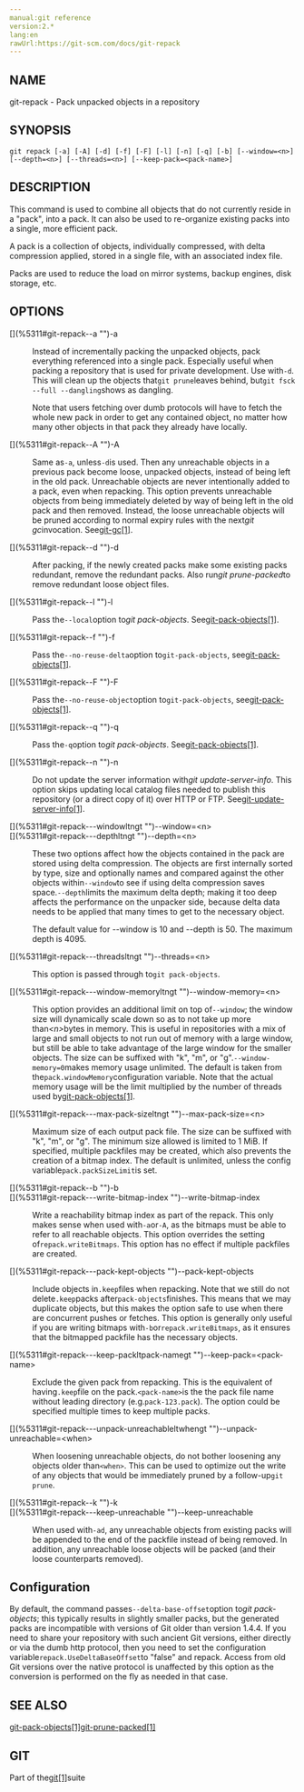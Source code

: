 ```yaml
---
manual:git reference
version:2.*
lang:en
rawUrl:https://git-scm.com/docs/git-repack
---
```



## [](%5311#_name "")NAME<a name="_name"></a>


git-repack - Pack unpacked objects in a repository





## [](%5311#_synopsis "")SYNOPSIS<a name="_synopsis"></a>

```
git repack [-a] [-A] [-d] [-f] [-F] [-l] [-n] [-q] [-b] [--window=<n>] [--depth=<n>] [--threads=<n>] [--keep-pack=<pack-name>]
```




## [](%5311#_description "")DESCRIPTION<a name="_description"></a>


This command is used to combine all objects that do not currently reside in a &quot;pack&quot;, into a pack. It can also be used to re-organize existing packs into a single, more efficient pack.




A pack is a collection of objects, individually compressed, with delta compression applied, stored in a single file, with an associated index file.




Packs are used to reduce the load on mirror systems, backup engines, disk storage, etc.





## [](%5311#_options "")OPTIONS<a name="_options"></a>
<dl><dt id='git-repack--a'>[](%5311#git-repack--a "")-a</dt><dd>

Instead of incrementally packing the unpacked objects, pack everything referenced into a single pack. Especially useful when packing a repository that is used for private development. Use with`-d`. This will clean up the objects that`git prune`leaves behind, but`git fsck --full --dangling`shows as dangling.



Note that users fetching over dumb protocols will have to fetch the whole new pack in order to get any contained object, no matter how many other objects in that pack they already have locally.


</dd><dt id='git-repack--A'>[](%5311#git-repack--A "")-A</dt><dd>

Same as`-a`, unless`-d`is used. Then any unreachable objects in a previous pack become loose, unpacked objects, instead of being left in the old pack. Unreachable objects are never intentionally added to a pack, even when repacking. This option prevents unreachable objects from being immediately deleted by way of being left in the old pack and then removed. Instead, the loose unreachable objects will be pruned according to normal expiry rules with the next<em>git gc</em>invocation. See[git-gc[1]](%2298    "").

</dd><dt id='git-repack--d'>[](%5311#git-repack--d "")-d</dt><dd>

After packing, if the newly created packs make some existing packs redundant, remove the redundant packs. Also run<em>git prune-packed</em>to remove redundant loose object files.

</dd><dt id='git-repack--l'>[](%5311#git-repack--l "")-l</dt><dd>

Pass the`--local`option to<em>git pack-objects</em>. See[git-pack-objects[1]](%5380    "").

</dd><dt id='git-repack--f'>[](%5311#git-repack--f "")-f</dt><dd>

Pass the`--no-reuse-delta`option to`git-pack-objects`, see[git-pack-objects[1]](%5380    "").

</dd><dt id='git-repack--F'>[](%5311#git-repack--F "")-F</dt><dd>

Pass the`--no-reuse-object`option to`git-pack-objects`, see[git-pack-objects[1]](%5380    "").

</dd><dt id='git-repack--q'>[](%5311#git-repack--q "")-q</dt><dd>

Pass the`-q`option to<em>git pack-objects</em>. See[git-pack-objects[1]](%5380    "").

</dd><dt id='git-repack--n'>[](%5311#git-repack--n "")-n</dt><dd>

Do not update the server information with<em>git update-server-info</em>. This option skips updating local catalog files needed to publish this repository (or a direct copy of it) over HTTP or FTP. See[git-update-server-info[1]](%2306    "").

</dd><dt id='git-repack---windowltngt'>[](%5311#git-repack---windowltngt "")--window=&lt;n&gt;</dt><dt id='git-repack---depthltngt'>[](%5311#git-repack---depthltngt "")--depth=&lt;n&gt;</dt><dd>

These two options affect how the objects contained in the pack are stored using delta compression. The objects are first internally sorted by type, size and optionally names and compared against the other objects within`--window`to see if using delta compression saves space.`--depth`limits the maximum delta depth; making it too deep affects the performance on the unpacker side, because delta data needs to be applied that many times to get to the necessary object.



The default value for --window is 10 and --depth is 50. The maximum depth is 4095.


</dd><dt id='git-repack---threadsltngt'>[](%5311#git-repack---threadsltngt "")--threads=&lt;n&gt;</dt><dd>

This option is passed through to`git pack-objects`.

</dd><dt id='git-repack---window-memoryltngt'>[](%5311#git-repack---window-memoryltngt "")--window-memory=&lt;n&gt;</dt><dd>

This option provides an additional limit on top of`--window`; the window size will dynamically scale down so as to not take up more than<em>&lt;n&gt;</em>bytes in memory. This is useful in repositories with a mix of large and small objects to not run out of memory with a large window, but still be able to take advantage of the large window for the smaller objects. The size can be suffixed with &quot;k&quot;, &quot;m&quot;, or &quot;g&quot;.`--window-memory=0`makes memory usage unlimited. The default is taken from the`pack.windowMemory`configuration variable. Note that the actual memory usage will be the limit multiplied by the number of threads used by[git-pack-objects[1]](%5380    "").

</dd><dt id='git-repack---max-pack-sizeltngt'>[](%5311#git-repack---max-pack-sizeltngt "")--max-pack-size=&lt;n&gt;</dt><dd>

Maximum size of each output pack file. The size can be suffixed with &quot;k&quot;, &quot;m&quot;, or &quot;g&quot;. The minimum size allowed is limited to 1 MiB. If specified, multiple packfiles may be created, which also prevents the creation of a bitmap index. The default is unlimited, unless the config variable`pack.packSizeLimit`is set.

</dd><dt id='git-repack--b'>[](%5311#git-repack--b "")-b</dt><dt id='git-repack---write-bitmap-index'>[](%5311#git-repack---write-bitmap-index "")--write-bitmap-index</dt><dd>

Write a reachability bitmap index as part of the repack. This only makes sense when used with`-a`or`-A`, as the bitmaps must be able to refer to all reachable objects. This option overrides the setting of`repack.writeBitmaps`. This option has no effect if multiple packfiles are created.

</dd><dt id='git-repack---pack-kept-objects'>[](%5311#git-repack---pack-kept-objects "")--pack-kept-objects</dt><dd>

Include objects in`.keep`files when repacking. Note that we still do not delete`.keep`packs after`pack-objects`finishes. This means that we may duplicate objects, but this makes the option safe to use when there are concurrent pushes or fetches. This option is generally only useful if you are writing bitmaps with`-b`or`repack.writeBitmaps`, as it ensures that the bitmapped packfile has the necessary objects.

</dd><dt id='git-repack---keep-packltpack-namegt'>[](%5311#git-repack---keep-packltpack-namegt "")--keep-pack=&lt;pack-name&gt;</dt><dd>

Exclude the given pack from repacking. This is the equivalent of having`.keep`file on the pack.`<pack-name>`is the the pack file name without leading directory (e.g.`pack-123.pack`). The option could be specified multiple times to keep multiple packs.

</dd><dt id='git-repack---unpack-unreachableltwhengt'>[](%5311#git-repack---unpack-unreachableltwhengt "")--unpack-unreachable=&lt;when&gt;</dt><dd>

When loosening unreachable objects, do not bother loosening any objects older than`<when>`. This can be used to optimize out the write of any objects that would be immediately pruned by a follow-up`git prune`.

</dd><dt id='git-repack--k'>[](%5311#git-repack--k "")-k</dt><dt id='git-repack---keep-unreachable'>[](%5311#git-repack---keep-unreachable "")--keep-unreachable</dt><dd>

When used with`-ad`, any unreachable objects from existing packs will be appended to the end of the packfile instead of being removed. In addition, any unreachable loose objects will be packed (and their loose counterparts removed).

</dd></dl>



## [](%5311#_configuration "")Configuration<a name="_configuration"></a>


By default, the command passes`--delta-base-offset`option to<em>git pack-objects</em>; this typically results in slightly smaller packs, but the generated packs are incompatible with versions of Git older than version 1.4.4. If you need to share your repository with such ancient Git versions, either directly or via the dumb http protocol, then you need to set the configuration variable`repack.UseDeltaBaseOffset`to &quot;false&quot; and repack. Access from old Git versions over the native protocol is unaffected by this option as the conversion is performed on the fly as needed in that case.





## [](%5311#_see_also "")SEE ALSO<a name="_see_also"></a>


[git-pack-objects[1]](%5380    "")[git-prune-packed[1]](%5382    "")





## [](%5311#_git "")GIT<a name="_git"></a>


Part of the[git[1]](%2248    "")suite





